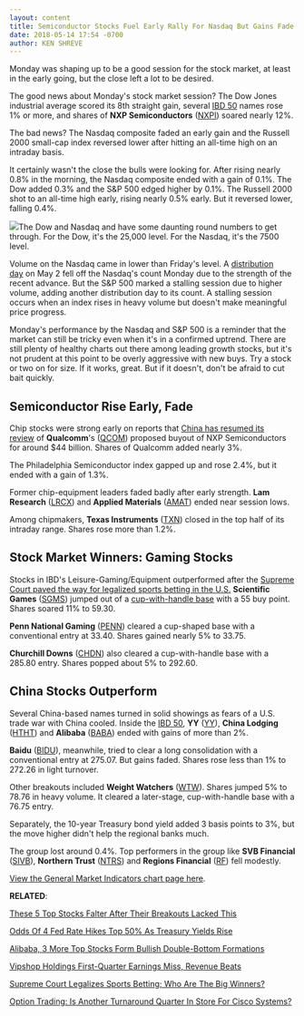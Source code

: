 ```yaml
---
layout: content
title: Semiconductor Stocks Fuel Early Rally For Nasdaq But Gains Fade
date: 2018-05-14 17:54 -0700
author: KEN SHREVE
---
```






Monday was shaping up to be a good session for the stock market, at least in the early going, but the close left a lot to be desired.




The good news about Monday's stock market session? The Dow Jones industrial average scored its 8th straight gain, several [IBD 50](https://research.investors.com/stock-lists/ibd-50/) names rose 1% or more, and shares of **NXP Semiconductors** ([NXPI](https://research.investors.com/quote.aspx?symbol=NXPI)) soared nearly 12%.


The bad news? The Nasdaq composite faded an early gain and the Russell 2000 small-cap index reversed lower after hitting an all-time high on an intraday basis.


It certainly wasn't the close the bulls were looking for. After rising nearly 0.8% in the morning, the Nasdaq composite ended with a gain of 0.1%. The Dow added 0.3% and the S&P 500 edged higher by 0.1%. The Russell 2000 shot to an all-time high early, rising nearly 0.5% early. But it reversed lower, falling 0.4%.


![](https://www.investors.com/wp-content/uploads/2018/05/MP_1x5_051418.jpg)The Dow and Nasdaq and have some daunting round numbers to get through. For the Dow, it's the 25,000 level. For the Nasdaq, it's the 7500 level.


Volume on the Nasdaq came in lower than Friday's level. A [distribution day](https://www.investors.com/ibd-university/market-timing/market-tops/) on May 2 fell off the Nasdaq's count Monday due to the strength of the recent advance. But the S&P 500 marked a stalling session due to higher volume, adding another distribution day to its count. A stalling session occurs when an index rises in heavy volume but doesn't make meaningful price progress.


Monday's performance by the Nasdaq and S&P 500 is a reminder that the market can still be tricky even when it's in a confirmed uptrend. There are still plenty of healthy charts out there among leading growth stocks, but it's not prudent at this point to be overly aggressive with new buys. Try a stock or two on for size. If it works, great. But if it doesn't, don't be afraid to cut bait quickly.


Semiconductor Rise Early, Fade
------------------------------


Chip stocks were strong early on reports that [China has resumed its review](https://www.investors.com/news/technology/qualcomm-nxp-deal-trump/) of **Qualcomm**'s ([QCOM](https://research.investors.com/quote.aspx?symbol=QCOM)) proposed buyout of NXP Semiconductors for around $44 billion. Shares of Qualcomm added nearly 3%.


The Philadelphia Semiconductor index gapped up and rose 2.4%, but it ended with a gain of 1.3%.


Former chip-equipment leaders faded badly after early strength. **Lam Research** ([LRCX](https://research.investors.com/quote.aspx?symbol=LRCX)) and **Applied Materials** ([AMAT](https://research.investors.com/quote.aspx?symbol=AMAT)) ended near session lows.


Among chipmakers, **Texas Instruments** ([TXN](https://research.investors.com/quote.aspx?symbol=TXN)) closed in the top half of its intraday range. Shares rose more than 1.2%.


Stock Market Winners: Gaming Stocks
-----------------------------------


Stocks in IBD's Leisure-Gaming/Equipment outperformed after the [Supreme Court paved the way for legalized sports betting in the U.S.](https://www.investors.com/research/ibd-industry-themes/supreme-court-legalize-sports-betting-casinos/) **Scientific Games** ([SGMS](https://research.investors.com/quote.aspx?symbol=SGMS)) jumped out of a [cup-with-handle base](https://www.investors.com/ibd-university/how-to-buy/common-patterns-1/) with a 55 buy point. Shares soared 11% to 59.30.


**Penn National Gaming** ([PENN](https://research.investors.com/quote.aspx?symbol=PENN)) cleared a cup-shaped base with a conventional entry at 33.40. Shares gained nearly 5% to 33.75.


**Churchill Downs** ([CHDN](https://research.investors.com/quote.aspx?symbol=CHDN)) also cleared a cup-with-handle base with a 285.80 entry. Shares popped about 5% to 292.60.


China Stocks Outperform
-----------------------


Several China-based names turned in solid showings as fears of a U.S. trade war with China cooled. Inside the [IBD 50](https://research.investors.com/stock-lists/ibd-50/), **YY** ([YY](https://research.investors.com/quote.aspx?symbol=YY)), **China Lodging** ([HTHT](https://research.investors.com/quote.aspx?symbol=HTHT)) and **Alibaba** ([BABA](https://research.investors.com/quote.aspx?symbol=BABA)) ended with gains of more than 2%.


**Baidu** ([BIDU](https://research.investors.com/quote.aspx?symbol=BIDU)), meanwhile, tried to clear a long consolidation with a conventional entry at 275.07. But gains faded. Shares rose less than 1% to 272.26 in light turnover.


Other breakouts included **Weight Watchers** ([WTW](https://research.investors.com/quote.aspx?symbol=WTW)). Shares jumped 5% to 78.76 in heavy volume. It cleared a later-stage, cup-with-handle base with a 76.75 entry.


Separately, the 10-year Treasury bond yield added 3 basis points to 3%, but the move higher didn't help the regional banks much.


The group lost around 0.4%. Top performers in the group like **SVB Financial** ([SIVB](https://research.investors.com/quote.aspx?symbol=SIVB)), **Northern Trust** ([NTRS](https://research.investors.com/quote.aspx?symbol=NTRS)) and **Regions Financial** ([RF](https://research.investors.com/quote.aspx?symbol=RF)) fell modestly.


[View the General Market Indicators chart page here](https://www.investors.com/wp-content/uploads/2018/05/IBD1405152559GMI.pdf).


**RELATED**:


[These 5 Top Stocks Falter After Their Breakouts Lacked This](https://www.investors.com/news/dow-jones-futures-salesforce-red-hat-workday-splunk-servicenow-fall/)


[Odds Of 4 Fed Rate Hikes Top 50% As Treasury Yields Rise](https://www.investors.com/news/economy/fed-rate-hike-odds-rise-treasury-yields-hit-sp-500/)


[Alibaba, 3 More Top Stocks Form Bullish Double-Bottom Formations](https://www.investors.com/stock-lists/stocks-near-a-buy-zone/alibaba-stock-leaders-near-buy-points/)


[Vipshop Holdings First-Quarter Earnings Miss, Revenue Beats](https://www.investors.com/news/technology/vipshop-holdings-first-quarter-earnings/)


[Supreme Court Legalizes Sports Betting; Who Are The Big Winners?](https://www.investors.com/research/ibd-industry-themes/supreme-court-legalize-sports-betting-casinos/)


[Option Trading: Is Another Turnaround Quarter In Store For Cisco Systems?](https://www.investors.com/research/earnings-preview/earnings-options-home-depot-cisco-systems-astrazeneca/)


 




